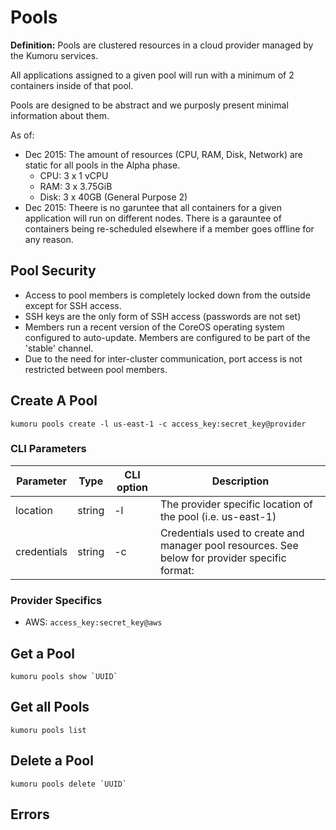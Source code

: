 # Pools

**Definition:** Pools are clustered resources in a cloud provider managed by the Kumoru services.

All applications assigned to a given pool will run with a minimum of 2 containers inside of that pool.

Pools are designed to be abstract and we purposly present minimal information about them.

As of:

- Dec 2015: The amount of resources (CPU, RAM, Disk, Network) are static for all pools in the Alpha phase.
  - CPU: 3 x 1 vCPU
  - RAM: 3 x 3.75GiB
  - Disk: 3 x 40GB (General Purpose 2)
- Dec 2015: Theere is no garuntee that all containers for a given application will run on different nodes. There is a garauntee of containers being re-scheduled elsewhere if a member goes offline for any reason.

## Pool Security

 - Access to pool members is completely locked down from the outside except for SSH access.
 - SSH keys are the only form of SSH access (passwords are not set)
 - Members run a recent version of the CoreOS operating system configured to auto-update. Members are configured to be part of the 'stable' channel.
 - Due to the need for inter-cluster communication, port access is not restricted between pool members.

## Create A Pool

```shell
kumoru pools create -l us-east-1 -c access_key:secret_key@provider

```

### CLI Parameters
Parameter | Type | CLI option | Description
--------- | ---- | ---------- | -----------
location | string | -l  | The provider specific location of the pool (i.e. us-east-1)
credentials | string | -c | Credentials used to create and manager pool resources. See below for provider specific format:

### Provider Specifics

- AWS: `access_key:secret_key@aws`

## Get a Pool

```shell
kumoru pools show `UUID`

```

## Get all Pools

```shell
kumoru pools list

```

## Delete a Pool

```shell
kumoru pools delete `UUID`

```

## Errors
